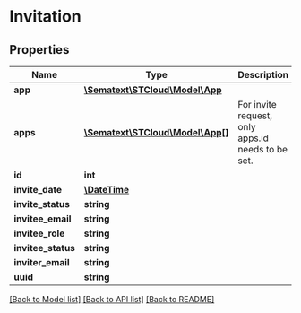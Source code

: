 # Invitation

## Properties
Name | Type | Description | Notes
------------ | ------------- | ------------- | -------------
**app** | [**\Sematext\STCloud\Model\App**](App.md) |  | [optional] 
**apps** | [**\Sematext\STCloud\Model\App[]**](App.md) | For invite request, only apps.id needs to be set. | [optional] 
**id** | **int** |  | [optional] 
**invite_date** | [**\DateTime**](\DateTime.md) |  | [optional] 
**invite_status** | **string** |  | [optional] 
**invitee_email** | **string** |  | [optional] 
**invitee_role** | **string** |  | [optional] 
**invitee_status** | **string** |  | [optional] 
**inviter_email** | **string** |  | [optional] 
**uuid** | **string** |  | [optional] 

[[Back to Model list]](../../README.md#documentation-for-models) [[Back to API list]](../../README.md#documentation-for-api-endpoints) [[Back to README]](../../README.md)

